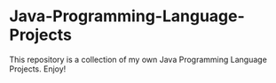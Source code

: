 # Java-Programming-Language-Projects
This repository is a collection of my own Java Programming Language Projects. Enjoy!
